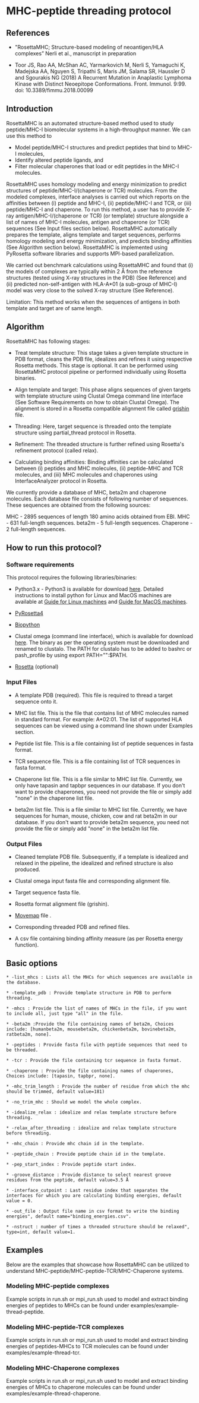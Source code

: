 # MHC-peptide threading protocol

## References

* "RosettaMHC; Structure-based modeling of neoantigen/HLA complexes” Nerli et al., manuscript in preparation

* Toor JS, Rao AA, McShan AC, Yarmarkovich M, Nerli S, Yamaguchi K, Madejska AA, Nguyen S, Tripathi S, Maris JM, Salama SR, Haussler D and Sgourakis NG (2018) A Recurrent Mutation in Anaplastic Lymphoma Kinase with Distinct Neoepitope Conformations. Front. Immunol. 9:99. doi: 10.3389/fimmu.2018.00099

## Introduction

RosettaMHC is an automated structure-based method used to study peptide/MHC-I biomolecular systems in a high-throughput manner. We can use this method to

* Model peptide/MHC-I structures and predict peptides that bind to MHC-I molecules,
* Identify altered peptide ligands, and
* Filter molecular chaperones that load or edit peptides in the MHC-I molecules.

RosettaMHC uses homology modeling and energy minimization to predict structures of peptide/MHC-I/(chaperone or TCR) molecules. From the modeled complexes, interface analyses is carried out which reports on the affinities between (i) peptide and MHC-I, (ii) peptide/MHC-I and TCR, or (iii) peptide/MHC-I and chaperone. To run this method, a user has to provide X-ray antigen/MHC-I/(chaperone or TCR) (or template) structure alongside a list of names of MHC-I molecules, antigen and chaperone (or TCR) sequences (See Input files section below). RosettaMHC automatically prepares the template, aligns template and target sequences, performs homology modeling and energy minimization, and predicts binding affinities (See Algorithm section below). RosettaMHC is implemented using PyRosetta software libraries and supports MPI-based parallelization.

We carried out benchmark calculations using RosettaMHC and found that (i) the models of complexes are typically within 2 Å from the reference structures (tested using X-ray structures in the PDB) (See Reference) and (ii) predicted non-self-antigen with HLA-A*01 (a sub-group of MHC-I) model was very close to the solved X-ray structure (See Reference).

Limitation: This method works when the sequences of antigens in both template and target are of same length.

## Algorithm

RosettaMHC has following stages:

* Treat template structure: This stage takes a given template structure in PDB format, cleans the PDB file, idealizes and refines it using respective Rosetta methods. This stage is optional. It can be performed using RosettaMHC protocol pipeline or performed individually using Rosetta binaries.

* Align template and target: This phase aligns sequences of given targets with template structure using Clustal Omega command line interface (See Software Requirements on how to obtain Clustal Omega). The alignment is stored in a Rosetta compatible alignment file called [grishin](https://www.rosettacommons.org/docs/latest/rosetta_basics/file_types/Grishan-format-alignment) file.

* Threading: Here, target sequence is threaded onto the template structure using partial_thread protocol in Rosetta.

* Refinement: The threaded structure is further refined using Rosetta's refinement protocol (called relax).

* Calculating binding affinities: Binding affinities can be calculated between (i) peptides and MHC molecules, (ii) peptide-MHC and TCR molecules, and (iii) MHC molecules and chaperones using InterfaceAnalyzer protocol in Rosetta.

We currently provide a database of MHC, beta2m and chaperone molecules. Each database file consists of following number of sequences. These sequences are obtained from the following sources:

MHC - 2895 sequences of length 180 amino acids obtained from EBI.
MHC - 631 full-length sequences.
beta2m - 5 full-length sequences.
Chaperone - 2 full-length sequences.

## How to run this protocol?

### Software requirements
This protocol requires the following libraries/binaries:

* Python3.x - Python3 is available for download [here](https://www.python.org/downloads/). Detailed instructions to install python for Linux and MacOS machines are available at [Guide for Linux machines](https://docs.python-guide.org/starting/install3/linux/) and [Guide for MacOS machines](https://docs.python-guide.org/starting/install3/osx/).

* [PyRosetta4](http://www.pyrosetta.org/dow)

* [Biopython](https://biopython.org/wiki/Download)

* Clustal omega (command line interface), which is available for download [here](http://www.clustal.org/omega/). The binary as per the operating system must be downloaded and renamed to clustalo. The PATH for clustalo has to be added to bashrc or pash_profile by using export PATH="<Path to clsutalo>":$PATH. 

* [Rosetta](https://www.rosettacommons.org/software) (optional)

### Input Files

* A template PDB (required). This file is required to thread a target sequence onto it.

* MHC list file. This is the file that contains list of MHC molecules named in standard format. For example: A*02:01. The list of supported HLA sequences can be viewed using a command line shown under Examples section.

* Peptide list file. This is a file containing list of peptide sequences in fasta format.

* TCR sequence file. This is a file containing list of TCR sequences in fasta format.

* Chaperone list file. This is a file similar to MHC list file. Currently, we only have tapasin and tapbpr sequences in our database. If you don't want to provide chaperones, you need not provide the file or simply add "none" in the chaperone list file.

* beta2m list file. This is a file similar to MHC list file. Currently, we have sequences for human, mouse, chicken, cow and rat beta2m in our database. If you don't want to provide beta2m sequence, you need not provide the file or simply add "none" in the beta2m list file.

### Output Files

* Cleaned template PDB file. Subsequently, if a template is idealized and relaxed in the pipeline, the idealized and refined structure is also produced.

* Clustal omega input fasta file and corresponding alignment file.

* Target sequence fasta file.

* Rosetta format alignment file (grishin).

* [Movemap](https://www.rosettacommons.org/docs/latest/rosetta_basics/file_types/movemap-file) file .

* Corresponding threaded PDB and refined files.

* A csv file containing binding affinity measure (as per Rosetta energy function).

## Basic options

    * -list_mhcs : Lists all the MHCs for which sequences are available in the database.

    * -template_pdb : Provide template structure in PDB to perform threading.

    * -mhcs : Provide the list of names of MHCs in the file, if you want to include all, just type "all" in the file.

    * -beta2m :Provide the file containing names of beta2m, Choices include: [humanbeta2m, mousebeta2m, chickenbeta2m, bovinebeta2m, ratbeta2m, none].

    * -peptides : Provide fasta file with peptide sequences that need to be threaded.

    * -tcr : Provide the file containing tcr sequence in fasta format.

    * -chaperone : Provide the file containing names of chaperones, Choices include: [tapasin, tapbpr, none].

    * -mhc_trim_length : Provide the number of residue from which the mhc should be trimmed, default value=181)

    * -no_trim_mhc : Should we model the whole complex.

    * -idealize_relax : idealize and relax template structure before threading.

    * -relax_after_threading : idealize and relax template structure before threading.

    * -mhc_chain : Provide mhc chain id in the template.

    * -peptide_chain : Provide peptide chain id in the template.

    * -pep_start_index : Provide peptide start index.

    * -groove_distance : Provide distance to select nearest groove residues from the peptide, default value=3.5 Å

    * -interface_cutpoint : Last residue index that separates the interfaces for which you are calculating binding energies, default value = 0.

    * -out_file : Output file name in csv format to write the binding energies", default name="binding_energies.csv".

    * -nstruct : number of times a threaded structure should be relaxed", type=int, default value=1.

## Examples

Below are the examples that showcase how RosettaMHC can be utilized to understand MHC-peptide/MHC-peptide-TCR/MHC-Chaperone systems.

### Modeling MHC-peptide complexes

Example scripts in run.sh or mpi_run.sh used to model and extract binding energies of peptides to MHCs can be found under examples/example-thread-peptide.

### Modeling MHC-peptide-TCR complexes

Example scripts in run.sh or mpi_run.sh used to model and extract binding energies of peptides-MHCs to TCR molecules can be found under examples/example-thread-tcr.

### Modeling MHC-Chaperone complexes

Example scripts in run.sh or mpi_run.sh used to model and extract binding energies of MHCs to chaperone molecules can be found under examples/example-thread-chaperone.
